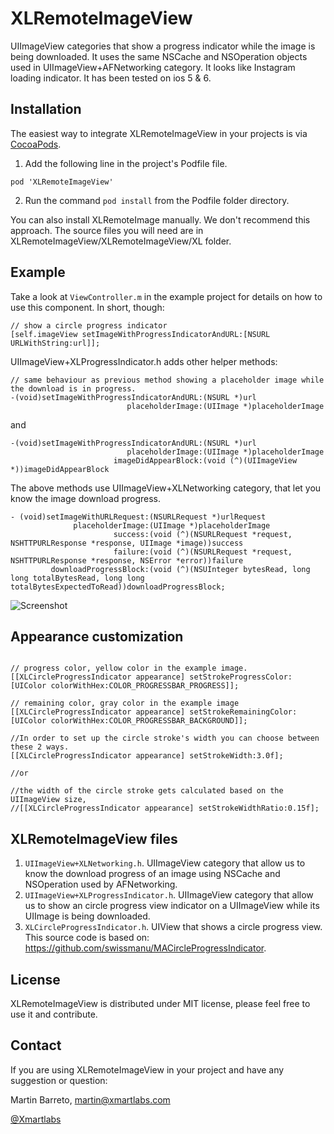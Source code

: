 XLRemoteImageView
=================

UIImageView categories that show a progress indicator while the image is being downloaded. It uses the same NSCache and NSOperation objects used in UIImageView+AFNetworking category. It looks like Instagram loading indicator. It has been tested on ios 5 & 6.

Installation
--------

The easiest way to integrate XLRemoteImageView in your projects is via [CocoaPods](http://cocoapods.org). 

1. Add the following line in the project's Podfile file.

`pod 'XLRemoteImageView'`

2. Run the command `pod install` from the Podfile folder directory.

You can also install XLRemoteImage manually. We don't recommend this approach.
The source files you will need are in XLRemoteImageView/XLRemoteImageView/XL folder. 


Example
--------

Take a look at `ViewController.m` in the example project for details on how to use this component. In short, though:


```objc
// show a circle progress indicator
[self.imageView setImageWithProgressIndicatorAndURL:[NSURL URLWithString:url]];
```

UIImageView+XLProgressIndicator.h adds other helper methods:

```objc
// same behaviour as previous method showing a placeholder image while the download is in progress.
-(void)setImageWithProgressIndicatorAndURL:(NSURL *)url
                          placeholderImage:(UIImage *)placeholderImage
```

and

```objc
-(void)setImageWithProgressIndicatorAndURL:(NSURL *)url
                          placeholderImage:(UIImage *)placeholderImage
                       imageDidAppearBlock:(void (^)(UIImageView *))imageDidAppearBlock
```

The above methods use UIImageView+XLNetworking category, that let you know the image download progress.

```objc
- (void)setImageWithURLRequest:(NSURLRequest *)urlRequest
              placeholderImage:(UIImage *)placeholderImage
                       success:(void (^)(NSURLRequest *request, NSHTTPURLResponse *response, UIImage *image))success
                       failure:(void (^)(NSURLRequest *request, NSHTTPURLResponse *response, NSError *error))failure
         downloadProgressBlock:(void (^)(NSUInteger bytesRead, long long totalBytesRead, long long totalBytesExpectedToRead))downloadProgressBlock;
```


![Screenshot](https://raw.github.com/xmartlabs/XLRemoteImageView/master/screenshot.png)


Appearance customization
--------

```objc

// progress color, yellow color in the example image.
[[XLCircleProgressIndicator appearance] setStrokeProgressColor:[UIColor colorWithHex:COLOR_PROGRESSBAR_PROGRESS]];

// remaining color, gray color in the example image
[[XLCircleProgressIndicator appearance] setStrokeRemainingColor:[UIColor colorWithHex:COLOR_PROGRESSBAR_BACKGROUND]];

//In order to set up the circle stroke's width you can choose between these 2 ways.
[[XLCircleProgressIndicator appearance] setStrokeWidth:3.0f];

//or 

//the width of the circle stroke gets calculated based on the UIImageView size,
//[[XLCircleProgressIndicator appearance] setStrokeWidthRatio:0.15f];

```


XLRemoteImageView files
--------

1. `UIImageView+XLNetworking.h`. UIImageView category that allow us to know the download progress of an image using NSCache and NSOperation used by AFNetworking.
2. `UIImageView+XLProgressIndicator.h`. UIImageView category that allow us to show an circle progress view indicator on a UIImageView while its UIImage is being downloaded.
3. `XLCircleProgressIndicator.h`. UIView that shows a circle progress view. This source code is based on: https://github.com/swissmanu/MACircleProgressIndicator.

License
--------
XLRemoteImageView is distributed under MIT license, please feel free to use it and contribute.

Contact
--------

If you are using XLRemoteImageView in your project and have any suggestion or question:

Martin Barreto, <martin@xmartlabs.com>

[@Xmartlabs](http://www.xmartlabs.com)